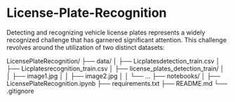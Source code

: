 # License-Plate-Recognition
Detecting and recognizing vehicle license plates represents a widely recognized challenge that has garnered significant attention. This challenge revolves around the utilization of two distinct datasets:

LicensePlateRecognition/
├── data/
│   ├── Licplatesdetection_train.csv
│   ├── Licplatesrecognition_train.csv
│   ├── license_plates_detection_train/
│   │   ├── image1.jpg
│   │   ├── image2.jpg
│   │   └── ...
├── notebooks/
│   ├── LicensePlateRecognition.ipynb
├── requirements.txt
├── README.md
└── .gitignore

